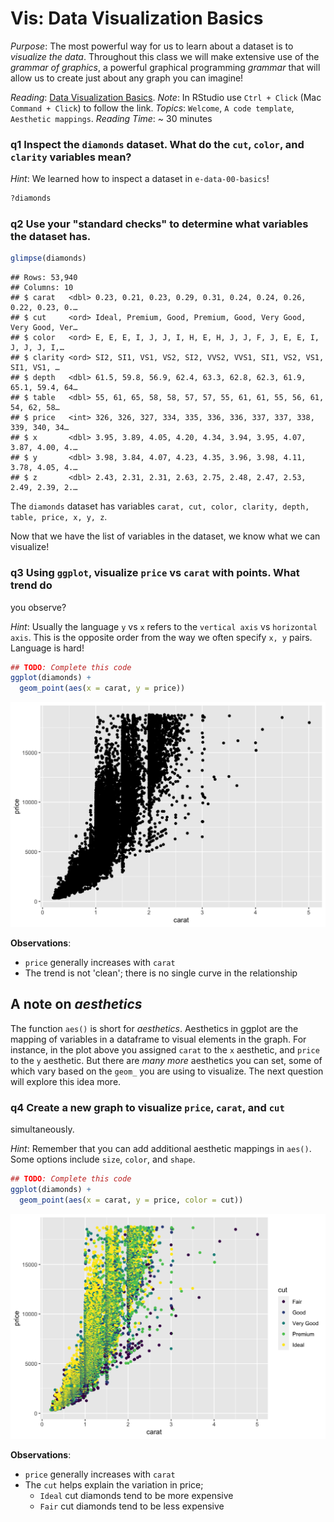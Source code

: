 
# Vis: Data Visualization Basics

*Purpose*: The most powerful way for us to learn about a dataset is to
_visualize the data_. Throughout this class we will make extensive use of the
_grammar of graphics_, a powerful graphical programming _grammar_ that will
allow us to create just about any graph you can imagine!

*Reading*: [Data Visualization Basics](https://rstudio.cloud/learn/primers/1.1). *Note*: In RStudio use `Ctrl + Click` (Mac `Command + Click`) to follow the link.
*Topics*: `Welcome`, `A code template`, `Aesthetic mappings`.
*Reading Time*: ~ 30 minutes




### __q1__ Inspect the `diamonds` dataset. What do the `cut`, `color`, and `clarity` variables mean?

*Hint*: We learned how to inspect a dataset in `e-data-00-basics`!


```r
?diamonds
```

### __q2__ Use your "standard checks" to determine what variables the dataset has.


```r
glimpse(diamonds)
```

```
## Rows: 53,940
## Columns: 10
## $ carat   <dbl> 0.23, 0.21, 0.23, 0.29, 0.31, 0.24, 0.24, 0.26, 0.22, 0.23, 0.…
## $ cut     <ord> Ideal, Premium, Good, Premium, Good, Very Good, Very Good, Ver…
## $ color   <ord> E, E, E, I, J, J, I, H, E, H, J, J, F, J, E, E, I, J, J, J, I,…
## $ clarity <ord> SI2, SI1, VS1, VS2, SI2, VVS2, VVS1, SI1, VS2, VS1, SI1, VS1, …
## $ depth   <dbl> 61.5, 59.8, 56.9, 62.4, 63.3, 62.8, 62.3, 61.9, 65.1, 59.4, 64…
## $ table   <dbl> 55, 61, 65, 58, 58, 57, 57, 55, 61, 61, 55, 56, 61, 54, 62, 58…
## $ price   <int> 326, 326, 327, 334, 335, 336, 336, 337, 337, 338, 339, 340, 34…
## $ x       <dbl> 3.95, 3.89, 4.05, 4.20, 4.34, 3.94, 3.95, 4.07, 3.87, 4.00, 4.…
## $ y       <dbl> 3.98, 3.84, 4.07, 4.23, 4.35, 3.96, 3.98, 4.11, 3.78, 4.05, 4.…
## $ z       <dbl> 2.43, 2.31, 2.31, 2.63, 2.75, 2.48, 2.47, 2.53, 2.49, 2.39, 2.…
```

The `diamonds` dataset has variables `carat, cut, color, clarity, depth, table,
price, x, y, z`.

Now that we have the list of variables in the dataset, we know what we can visualize!

### __q3__ Using `ggplot`, visualize `price` vs `carat` with points. What trend do
you observe?

*Hint*: Usually the language `y` vs `x` refers to the `vertical axis` vs
`horizontal axis`. This is the opposite order from the way we often specify `x,
y` pairs. Language is hard!


```r
## TODO: Complete this code
ggplot(diamonds) +
  geom_point(aes(x = carat, y = price))
```

<img src="d05-e-vis00-basics-solution_files/figure-html/q3-task-1.png" width="672" />

**Observations**:

- `price` generally increases with `carat`
- The trend is not 'clean'; there is no single curve in the relationship

## A note on *aesthetics*

The function `aes()` is short for *aesthetics*. Aesthetics in ggplot are the
mapping of variables in a dataframe to visual elements in the graph. For
instance, in the plot above you assigned `carat` to the `x` aesthetic, and
`price` to the `y` aesthetic. But there are *many more* aesthetics you can set,
some of which vary based on the `geom_` you are using to visualize. The next
question will explore this idea more.

### __q4__ Create a new graph to visualize `price`, `carat`, and `cut`
simultaneously.

*Hint*: Remember that you can add additional aesthetic mappings in `aes()`. Some options include `size`, `color`, and `shape`.


```r
## TODO: Complete this code
ggplot(diamonds) +
  geom_point(aes(x = carat, y = price, color = cut))
```

<img src="d05-e-vis00-basics-solution_files/figure-html/q4-task-1.png" width="672" />

**Observations**:

- `price` generally increases with `carat`
- The `cut` helps explain the variation in price;
  - `Ideal` cut diamonds tend to be more expensive
  - `Fair` cut diamonds tend to be less expensive

<!-- include-exit-ticket -->
